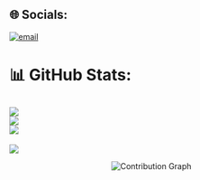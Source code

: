 

## 🌐 Socials:
[![email](https://img.shields.io/badge/Email-D14836?logo=gmail&logoColor=white)](mailto:23bcs12001@cuchd.in) 
# 📊 GitHub Stats:
![](https://github-readme-stats.vercel.app/api?username=rejwar&theme=neon&hide_border=false&include_all_commits=true&count_private=true)<br/>
![](https://nirzak-streak-stats.vercel.app/?user=rejwar&theme=neon&hide_border=false)<br/>
![](https://github-readme-stats.vercel.app/api/top-langs/?username=rejwar&theme=neon&hide_border=false&include_all_commits=true&count_private=true&layout=compact&langs_count=100)
---
[![](https://visitcount.itsvg.in/api?id=rejwar&icon=10&color=3)](https://visitcount.itsvg.in)



<div align="center">
  <img src="https://github-readme-activity-graph.vercel.app/graph?username=rejwar&theme=dracula&bg_color=1e1e1e&color=ff79c6&line=8be9fd&point=50fa7b&area=true&hide_border=true&custom_title=🚀 My Coding Journey from Start! 🚀&from=2000-01-01&to=2099-12-31" alt="Contribution Graph" />
</div>


<!-- Proudly created with GPRM ( https://gprm.itsvg.in ) -->


